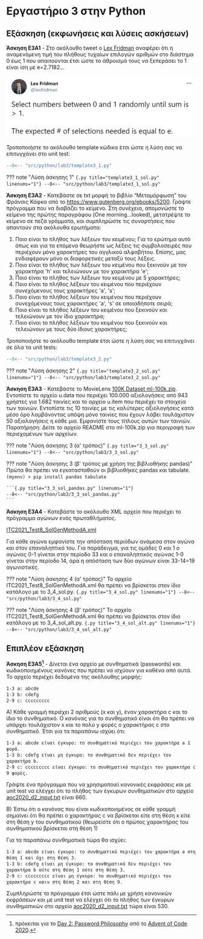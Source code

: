 # Εργαστήριο 3 στην Python

## Εξάσκηση (εκφωνήσεις και λύσεις ασκήσεων)

**Άσκηση E3A1** - Στο ακόλουθο tweet ο [Lex Fridman](https://twitter.com/lexfridman) αναφέρει ότι η αναμενόμενη τιμή του πλήθους τυχαίων επιλογών αριθμών στο διάστημα 0 έως 1 που απαιτούνται έτσι ώστε το άθροισμά τους να ξεπεράσει το 1 είναι ίση με e=2.7182…

![A mushroom-head robot](images/lex_fridman_tweet.png)

<!-- ```
  Select numbers between 0 and 1 randomly until sum is > 1.
  The expected # of selections needed is equal to e.
  — Lex Fridman (@lexfridman) March 8, 2021
``` -->

Τροποποιήστε το ακόλουθο template κώδικα έτσι ώστε η λύση σας να επιτυγχάνει στο unit test:

```{.py title="template3_1.py" linenums="1"}
--8<-- "src/python/lab3/template3_1.py"
```

??? note "Λύση άσκησης 1"
    ```{.py title="template3_1_sol.py" linenums="1"}
    --8<-- "src/python/lab3/template3_1_sol.py"
    ```


**Άσκηση E3A2** - Κατεβάστε σε txt μορφή το βιβλίο “Μεταμόρφωση” του Φράνσις Κάφκα από το <https://www.gutenberg.org/ebooks/5200>. Γράψτε πρόγραμμα που να διαβάζει το κείμενο. Στη συνέχεια, απομονώστε το κείμενο της πρώτης παραγράφου (One morning...looked), μετατρέψτε το κείμενο σε πεζά γράμματα, και συμπληρώστε τις συναρτήσεις που απαντούν στα ακόλουθα ερωτήματα:

1. Ποιο είναι το πλήθος των λέξεων του κειμένου; Για το ερώτημα αυτό όπως και για τα επόμενα θεωρήστε ως λέξεις τις συμβολοσειρές που περιέχουν μόνο χαρακτήρες του αγγλικού αλφαβήτου. Επίσης, μας ενδιαφέρουν μόνο οι διαφορετικές μεταξύ τους λέξεις.
2. Ποιο είναι το πλήθος των λέξεων του κειμένου που ξεκινούν με τον χαρακτήρα 'h' και τελειώνουν με τον χαρακτήρα 'e';
3. Ποιο είναι το πλήθος των λέξεων του κειμένου με 5 χαρακτήρες;
4. Ποιο είναι το πλήθος λέξεων του κειμένου που περιέχουν συνεχόμενους τους χαρακτήρες 'a', 's';
5. Ποιο είναι το πλήθος λέξεων του κειμένου που περιέχουν συνεχόμενους τους χαρακτήρες 'a', 's' σε οποιαδήποτε σειρά;
6. Ποιο είναι το πλήθος λέξεων του κειμένου που ξεκινούν και τελειώνουν με τον ίδιο χαρακτήρα;
7. Ποιο είναι το πλήθος λέξεων του κειμένου που ξεκινούν και τελειώνουν με τους δύο ίδιους χαρακτήρες;


Τροποποιήστε το ακόλουθο template έτσι ώστε η λύση σας να επιτυγχάνει σε όλα τα unit tests:

```{.py title="template3_2.py" linenums="1"}
--8<-- "src/python/lab3/template3_2.py"
```

??? note "Λύση άσκησης 2"
    ```{.py title="template3_2_sol.py" linenums="1"}
    --8<-- "src/python/lab3/template3_2_sol.py"
    ```

**Άσκηση E3A3** - Κατεβάστε το MovieLens [100K Dataset ml-100k.zip](https://grouplens.org/datasets/movielens/100k/). Εντοπίστε το αρχείο u.data που περιέχει 100.000 αξιολογήσεις από 943 χρήστες για 1.682 ταινίες και το αρχείο u.item που περιέχει τα στοιχεία των ταινιών. Εντοπίστε τις 10 ταινίες με τις καλύτερες αξιολογήσεις κατά μέσο όρο λαμβάνοντας υπόψη μόνο ταινίες που έχουν λάβει τουλάχιστον 50 αξιολογήσεις η κάθε μια. Εμφανίστε τους τίτλους αυτών των ταινιών. Παρατήρηση: Δείτε το αρχείο README στο ml-100k.zip για περιγραφή των περιεχομένων των αρχείων.

??? note "Λύση άσκησης 3 (α' τρόπος)"
    ```{.py title="3_3_sol.py" linenums="1"}
    --8<-- "src/python/lab3/3_3_sol.py"
    ```

??? note "Λύση άσκησης 3 (β' τρόπος με χρήση της βιβλιοθήκης pandas)"
    Πρώτα θα πρέπει να εγκατασταθούν οι βιβλιοθήκες pandas και tabulate.
    ```
    (myenv) > pip install pandas tabulate
    ```

    ```{.py title="3_3_sol_pandas.py" linenums="1"}
    --8<-- "src/python/lab3/3_3_sol_pandas.py"
    ```

**Άσκηση E3A4** - Κατεβάστε το ακόλουθο XML αρχείο που περιέχει το πρόγραμμα αγώνων ενός πρωταθλήματος.

[ITC2021_Test8_SolGenMethodA.xml](datasets/itc2021/ITC2021_Test8_SolGenMethodA.xml)

Για κάθε αγώνα εμφανίστε την απόσταση περιόδων ανάμεσα στον αγώνα και στον επαναληπτικό του. Για παράδειγμα, για τις ομάδες 0 και 1 ο αγώνας 0-1 γίνεται στην περίοδο 33 και ο επαναληπτικός αγώνας 1-0 γίνεται στην περίοδο 14, άρα η απόσταση των δύο αγώνων είναι 33-14=19 αγωνιστικές.

??? note "Λύση άσκησης 4 (α' τρόπος)"
    Το αρχείο ITC2021_Test8_SolGenMethodA.xml θα πρέπει να βρίσκεται στον ίδιο κατάλογο με το 3_4_sol.py. 
    ```{.py title="3_4_sol.py" linenums="1"}
    --8<-- "src/python/lab3/3_4_sol.py"
    ```

??? note "Λύση άσκησης 4 (β' τρόπος)"
    Το αρχείο ITC2021_Test8_SolGenMethodA.xml θα πρέπει να βρίσκεται στον ίδιο κατάλογο με το 3_4_sol_alt.py.
    ```{.py title="3_4_sol_alt.py" linenums="1"}
    --8<-- "src/python/lab3/3_4_sol_alt.py"
    ```

## Επιπλέον εξάσκηση

**Άσκηση E3A5[^1]** - Δίνεται ένα αρχείο με συνθηματικά (passwords) και κωδικοποιημένους κανόνες που πρέπει να ισχύουν για καθένα από αυτά. Το αρχείο περιέχει δεδομένα της ακόλουθης μορφής:

[^1]: πρόκειται για το [Day 2: Password Philosophy](https://adventofcode.com/2020/day/2) από το [Advent of Code 2020](https://adventofcode.com/2020).

```
1-3 a: abcde
1-3 b: cdefg
2-9 c: ccccccccc
```

Α) Κάθε γραμμή περιέχει 2 αριθμούς (x και y), έναν χαρακτήρα c και το ίδιο το συνθηματικό. Ο κανόνας για το συνθηματικό είναι ότι θα πρέπει να υπάρχει τουλάχιστον x και το πολύ y φορές ο χαρακτήρας c στο συνθηματικό. Έτσι για τα παραπάνω ισχύει ότι:

```
1-3 a: abcde είναι έγκυρο: το συνθηματικό περιέχει τον χαρακτήρα a 1 φορά.
1-3 b: cdefg είναι μη έγκυρο: το συνθηματικό δεν περιέχει τον χαρακτήρα b.
2-9 c: ccccccccc είναι έγκυρο: το συνθηματικό περιέχει τον χαρακτήρα c 9 φορές.
```

Γράψτε ένα πρόγραμμα που να χρησιμοποιεί κανονικές εκφράσεις και με unit test να ελέγχει ότι το πλήθος των έγκυρων συνθηματικών στο αρχείο [aoc2020_d2_input.txt](./datasets/aoc2020_d2_input.txt) είναι 660. 

Β) Έστω ότι ο κανόνας που είναι κωδικοποιημένος σε κάθε γραμμή σημαίνει ότι θα πρέπει ο χαρακτήρας c να βρίσκεται είτε στη θέση x είτε στη θέση y του συνθηματικού (θεωρείστε ότι ο πρώτος χαρακτήρας του συνθηματικού βρίσκεται στη θέση 1) 

Για τα παραπάνω συνθηματικά τώρα θα ισχύει:

```
1-3 a: abcde είναι έγκυρο: το συνθηματικό περιέχει τον χαρακτήρα a στη θέση 1 και όχι στη θέση 3.
1-3 b: cdefg είναι μη έγκυρο: το συνθηματικό δεν περιέχει τον χαρακτήρα b ούτε στη θέση 1 ούτε στη θέση 3.
2-9 c: ccccccccc είναι μη έγκυρο: το συνθηματικό περιέχει τον χαρακτήρα c καιν στη θέση 2 και στη θέση 9.
```

Συμπληρώστε το πρόγραμμα έτσι ώστε πάλι με χρήση κανονικών εκφράσεων και με unit test να ελέγχει ότι το πλήθος των έγκυρων συνθηματικών στο αρχείο [aoc2020_d2_input.txt](./datasets/aoc2020_d2_input.txt) τώρα είναι 530.


